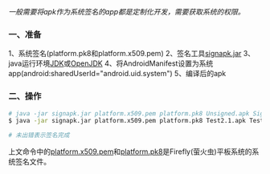 *一般需要将apk作为系统签名的app都是定制化开发，需要获取系统的权限。*
### 一、准备
1、系统签名(platform.pk8和platform.x509.pem)
2、签名工具[signapk.jar](https://github.com/XtJoin/public/blob/main/android/SystemSign/signapk.jar)
3、java运行环境[JDK](https://www.oracle.com/cn/java/technologies/javase/javase-jdk8-downloads.html)或[OpenJDK](https://openjdk.java.net)
4、将AndroidManifest设置为系统app(android:sharedUserId="android.uid.system")
5、编译后的apk

### 二、操作

``` bash
# java -jar signapk.jar platform.x509.pem platform.pk8 Unsigned.apk Signed.apk
$ java -jar signapk.jar platform.x509.pem platform.pk8 Test2.1.apk Test.2.1.Signed.apk

# 未出错表示签名完成
```
上文命令中的[platform.x509.pem](https://github.com/XtJoin/public/blob/main/android/SystemSign/Firefly/platform.x509.pem)和[platform.pk8](https://github.com/XtJoin/public/blob/main/android/SystemSign/Firefly/platform.pk8)是Firefly(萤火虫)平板系统的系统签名文件。
